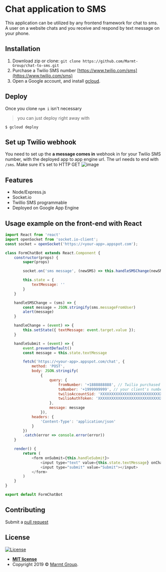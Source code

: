 # Chat application to SMS

This application can be utilized by any frontend framework for chat to sms. A user on a website chats and you receive and respond by text message on your phone.

## Installation
1. Download zip or clone: `git clone https://github.com/Marmt-Group/chat-to-sms.git`
2. Purchase a Twilio SMS number [https://www.twilio.com/sms](https://www.twilio.com/sms)
3. Open a Google account, and install [gcloud](https://cloud.google.com/sdk/install).

## Deploy
Once you clone `npm i` isn't necessary

> you can just deploy right away with 

```shell
$ gcloud deploy
```

## Set up Twilio webhook
You need to set up the **a message comes in** webhook in for your Twilio SMS number, with the deployed app to app engine url. The url needs to end with `/sms`. Make sure it's set to HTTP GET
![image](https://user-images.githubusercontent.com/3498223/59966841-c0332400-94d6-11e9-81a5-d6f228b4f018.png)

## Features
* Node/Express.js
* Socket.io
* Twillio SMS programmable
* Deployed on Google App Engine

## Usage example on the front-end with React

```javascript
import React from 'react'
import openSocket from 'socket.io-client';
const socket = openSocket('https://<your-app>.appspot.com');

class FormChatBot extends React.Component {
    constructor(props) {
        super(props)

        socket.on('sms message', (newSMS) => this.handleSMSChange(newSMS));

        this.state = {
            textMessage: ''
        }
    }

    handleSMSChange = (sms) => {
        const message = JSON.stringify(sms.messageFromUser)
        alert(message)
    }

    handleChange = (event) => {
        this.setState({ textMessage: event.target.value });
    }

    handleSubmit = (event) => {
        event.preventDefault()
        const message = this.state.textMessage

        fetch('https://<your-app>.appspot.com/chat', {
            method: 'POST',
            body: JSON.stringify(
                { 
                    query: { 
                        fromNumber: '+1888888888', // Twilio purchased sms number
                        toNumber: '+1999999999', // your client's number
                        twilioAccountSid: 'XXXXXXXXXXXXXXXXXXXXXXXXXXXXXXXX', // retrieve from Twilio console
                        twilioAuthToken: 'XXXXXXXXXXXXXXXXXXXXXXXXXXXXXXXX' // retrieve from Twilio console
                    },
                    message: message
                }),
            headers: {
                'Content-Type': 'application/json'
            }
        })
        .catch(error => console.error(error))
    }

    render() {
        return (
            <form onSubmit={this.handleSubmit}>
                <input type="text" value={this.state.textMessage} onChange={this.handleChange}></input>
                <input type="submit" value="Submit"></input>
            </form>
        )
    }
}

export default FormChatBot
```

## Contributing

Submit a [pull request](https://github.com/Marmt-Group/chat-to-sms/pulls)

## License

[![License](http://img.shields.io/:license-mit-blue.svg?style=flat-square)](http://badges.mit-license.org)

- **[MIT license](http://opensource.org/licenses/mit-license.php)**
- Copyright 2019 © <a href="https://marmt.io" target="_blank">Marmt Group</a>.
